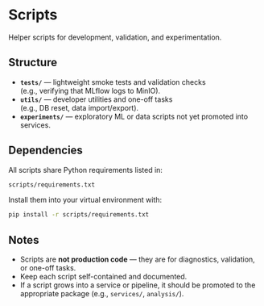 # Scripts

Helper scripts for development, validation, and experimentation.

## Structure

- **`tests/`** — lightweight smoke tests and validation checks  
  (e.g., verifying that MLflow logs to MinIO).
- **`utils/`** — developer utilities and one-off tasks  
  (e.g., DB reset, data import/export).
- **`experiments/`** — exploratory ML or data scripts not yet promoted into services.

## Dependencies

All scripts share Python requirements listed in:

```bash
scripts/requirements.txt
```

Install them into your virtual environment with:

```bash
pip install -r scripts/requirements.txt
```

## Notes

- Scripts are **not production code** — they are for diagnostics, validation, or one-off tasks.
- Keep each script self-contained and documented.
- If a script grows into a service or pipeline, it should be promoted to the appropriate package (e.g., `services/`, `analysis/`).